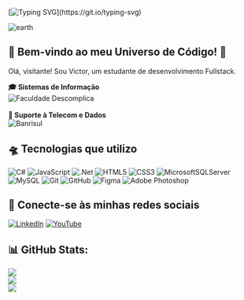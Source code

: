 [![Typing SVG](https://readme-typing-svg.demolab.com?font=Fira+Code&weight=400&duration=4000&pause=1000&color=1BF700&width=435&lines=iniciando+protocolos+de+lan%C3%A7amento..;preparando+propulsores...;aguarde...;lan%C3%A7amento+finalizado+com+sucesso...;boas+vindas+ao+cosmos!)](https://git.io/typing-svg)

![earth](https://github.com/user-attachments/assets/395a9826-2def-4e78-a866-3e848c5452ed)

## 🚀 Bem-vindo ao meu Universo de Código! 🌌
<p> Olá, visitante! Sou Victor, um estudante de desenvolvimento Fullstack. </p>

<div>
  <strong>🎓 Sistemas de Informação</strong>
  <br>
  <img src="https://img.shields.io/badge/Faculdade_Descomplica-1bb373?style=flat&logo=university&logoColor=white" alt="Faculdade Descomplica" />
  <br>
  <br>
  <strong>🏦 Suporte à Telecom e Dados</strong>
  <br>
  <img src="https://img.shields.io/badge/Banrisul-020f63?style=flat&logo=bank&logoColor=white" alt="Banrisul" />
</div>

## 🛸 Tecnologias que utilizo
![C#](https://img.shields.io/badge/C%23-%23239120.svg?style=flat&logo=csharp&logoColor=white&color=purple) ![JavaScript](https://img.shields.io/badge/JavaScript-%23323330.svg?style=flat&logo=javascript&logoColor=%23F7DF1E) ![.Net](https://img.shields.io/badge/.NET-5C2D91?style=flat&logo=.net&logoColor=white) ![HTML5](https://img.shields.io/badge/HTML5-E34F26?style=flat&logo=html5&logoColor=white) ![CSS3](https://img.shields.io/badge/CSS3-1572B6?style=flat&logo=css3&logoColor=white) ![MicrosoftSQLServer](https://img.shields.io/badge/Microsoft%20SQL%20Server-CC2927?style=flat&logo=microsoft%20sql%20server&logoColor=white) ![MySQL](https://img.shields.io/badge/MySQL-4479A1.svg?style=flat&logo=mysql&logoColor=white) ![Git](https://img.shields.io/badge/Git-%23F05033.svg?style=flat&logo=git&logoColor=white) ![GitHub](https://img.shields.io/badge/GitHub-%23121011.svg?style=flat&logo=github&logoColor=white) ![Figma](https://img.shields.io/badge/Figma-%23F24E1E.svg?style=flat&logo=figma&logoColor=white) ![Adobe Photoshop](https://img.shields.io/badge/Adobe%20PhotoShop-%2331A8FF.svg?style=flat&logo=adobe%20photoshop&logoColor=white) 

## 📡 Conecte-se às minhas redes sociais
[![LinkedIn](https://img.shields.io/badge/LinkedIn-%230077B5.svg?logo=linkedin&logoColor=white)](https://linkedin.com/in/victorsoares99/) 
[![YouTube](https://img.shields.io/badge/YouTube-%23FF0000.svg?logo=YouTube&logoColor=white)](https://youtube.com/@codismo) 

## 📊 GitHub Stats:
![](https://github-readme-stats.vercel.app/api?username=vsoares99&theme=shadow_blue&hide_border=true&include_all_commits=true&count_private=true)<br/>
![](https://github-readme-streak-stats.herokuapp.com/?user=vsoares99&theme=shadow_blue&hide_border=true)<br/>
![](https://github-readme-stats.vercel.app/api/top-langs/?username=vsoares99&theme=shadow_blue&hide_border=true&include_all_commits=true&count_private=true&layout=compact)
<!-- Proudly created with GPRM ( https://gprm.itsvg.in ) -->
